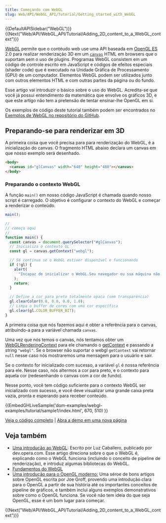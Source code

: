 ```yaml
---
title: Começando com WebGL
slug: Web/API/WebGL_API/Tutorial/Getting_started_with_WebGL
---
```


{{DefaultAPISidebar("WebGL")}}{{Next("Web/API/WebGL_API/Tutorial/Adding_2D_content_to_a_WebGL_context")}}

[WebGL](http://www.khronos.org/webgl/) permite que o contéudo web use uma API baseada em [OpenGL ES](http://www.khronos.org/opengles/) 2.0 para realizar renderização 3D em um [`canvas`](/pt-BR/docs/Web/API/Canvas_API) HTML em browsers que o suportam sem o uso de plugins. Programas WebGL consistem em um código de controle escrito em JavaScript e códigos de efeitos especiais (shader code) que é executado na Unidade Gráfica de Processamento (GPU) de um computador. Elementos WebGL podem ser utilizados junto com outros elementos HTML e com outras partes da página ou do fundo.

Esse artigo vai introduzir o básico sobre o uso do WebGL. Acredita-se que você já possui entendimento da matemática que envolve os gráficos 3D, e que este artigo não tem a pretensão de tentar ensinar-lhe OpenGL em si.

Os exemplos de código deste tutorial também podem ser encontrados no [Exemplos de WebGL no repositório do GitHub](https://github.com/mdn/dom-examples/tree/main/webgl-examples/tree/gh-pages/tutorial).

## Preparando-se para renderizar em 3D

A primeira coisa que você precisa para para renderização do WebGL, é a inicialização do canvas. O fragmento HTML abaixo declara um canvas em que nosso exemplo será desenhado.

```html
<body>
  <canvas id="glCanvas" width="640" height="480"></canvas>
</body>
```

### Preparando o contexto WebGL

A função `main()` em nosso código JavaScript é chamada quando nosso script é carregado. O objetivo é configurar o contexto do WebGL e começar a renderizar o conteúdo.

```js
main();

//
// começa aqui
//
function main() {
  const canvas = document.querySelector("#glCanvas");
  // Inicializa o contexto GL
  const gl = canvas.getContext("webgl");

  // Só continua se o WebGL estiver disponível e funcionando
  if (!gl) {
    alert(
      "Incapaz de inicializar o WebGL.Seu navegador ou sua máquina não suporta.",
    );
    return;
  }

  // Define a cor para preto totalmente opaca (sem transparência)
  gl.clearColor(0.0, 0.0, 0.0, 1.0);
  // Limpa o buffer de cores com uma cor específica
  gl.clear(gl.COLOR_BUFFER_BIT);
}
```

A primeira coisa que nós fazemos aqui é obter a referência para o canvas, atribuindo-a para a variável chamada `canvas`.

Uma vez que nós temos o canvas, nós tentamos obter um [WebGLRenderingContext](/pt-BR/docs/Web/API/WebGLRenderingContext) para ele chamando o [getContext](/pt-BR/docs/Web/API/HTMLCanvasElement/getContext) e passando a string `"webgl"`. Se o browser não suportar o webgl `getContext` vai retornar `null` nesse caso nós mostraremos uma mensagem para o usuário e sair.

Se o contexto for inicializado com sucesso, a variável `gl` é nossa referência para ele. Nesse caso, nós altermos a cor para preto, e o contexto para aquela cor (redesenhando o canvas com a cor de fundo).

Nesse ponto, você tem código suficiente para o contexto WebGL ser inicializado com sucesso, e você deve visualizar uma grande caixa preta vazia, pronta e esperando para receber conteúdo.

{{EmbedGHLiveSample('dom-examples/webgl-examples/tutorial/sample1/index.html', 670, 510) }}

[Veja o código completo](https://github.com/mdn/dom-examples/tree/main/webgl-examples/tutorial/sample1) | [Abra a demo em uma nova página](https://mdn.github.io/dom-examples/webgl-examples/tutorial/sample1/)

## Veja também

- [Uma introdução ao WebGL](https://dev.opera.com/articles/introduction-to-webgl-part-1/): Escrito por Luz Caballero, publicado por dev.opera.com. Esse artigo direciona sobre o que o WebGL é, explicando como o WebGL funciona (incluindo o conceito de pipeline de renderização), e introduz algumas bibliotecas do WebGL.
- [Fundamentos do WebGL](http://webglfundamentals.org/)
- [Uma introdução para o OpenGL moderno:](http://duriansoftware.com/joe/An-intro-to-modern-OpenGL.-Table-of-Contents.html) Uma séroe de bons artigos sobre OpenGL escrita por Joe Groff, provendo uma introdução clara para o OpenGL a partir de sua história até os importantes conceitos de pipeline de gráficos, e também inclui alguns exemplos demonstrativos sobre como o OpenGL funciona. Se você não tem ideia do que seja OpenGL, esse é um bom lugar para começar.

{{Next("Web/API/WebGL_API/Tutorial/Adding_2D_content_to_a_WebGL_context")}}
